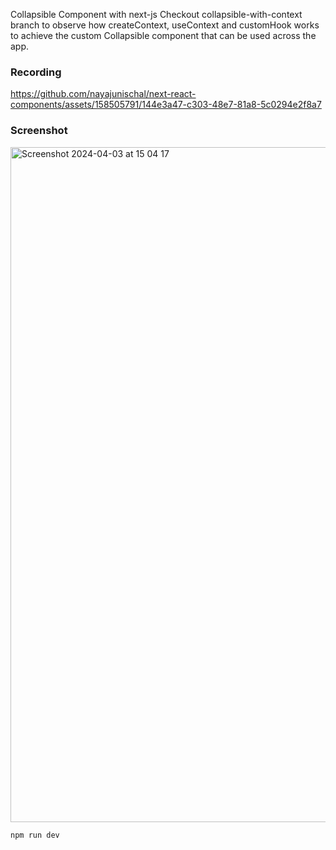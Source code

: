 Collapsible Component with next-js
Checkout collapsible-with-context branch to observe how createContext, useContext and customHook works to achieve the custom Collapsible component that can be used across the app.


### Recording
https://github.com/nayajunischal/next-react-components/assets/158505791/144e3a47-c303-48e7-81a8-5c0294e2f8a7

### Screenshot
<img width="1080" alt="Screenshot 2024-04-03 at 15 04 17" src="https://github.com/nayajunischal/next-react-components/assets/158505791/9fe89805-07e2-40d4-ac62-36e1d9f3051f">

```bash
npm run dev
```
